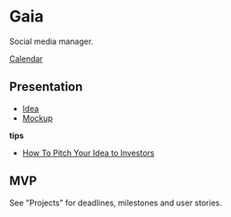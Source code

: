 # Gaia
Social media manager.

[Calendar](https://calendar.google.com/calendar/u/0?cid=ODVmMWU0MTUxNmM4ZDE1ZmZhOTBkNjI5ZTVkYWU2MTVlMGU5OTVjNWMwNTlkZmMwMDMzZTYzMTc5NThjYzJlOUBncm91cC5jYWxlbmRhci5nb29nbGUuY29t)

## Presentation
- [Idea](https://www.canva.com/design/DAF0yV79knY/jplRfIxngOl16eQt12YBFQ/edit)
- [Mockup](https://www.canva.com/design/DAF1l5iPYls/W4Ao73gEuwBcuFF4NPSJRw/edit)

**tips**
- [How To Pitch Your Idea to Investors](https://www.indeed.com/career-advice/career-development/pitching-business-ideas)

## MVP
See "Projects" for deadlines, milestones and user stories.
